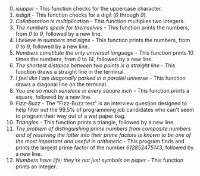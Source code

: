 0. *isupper* - This function checks for the uppercase character.
1. *isdigit* - This function checks for a digit (*0* through *9*).
2. *Collaboration is multiplication* - This function multiplies two integers.
3. *The numbers speak for themselves* - This function prints the numbers, from *0* to *9*, followed by a new line.
4. *I believe in numbers and signs* - This function prints the numbers, from *0* to *9*, followed by a new line.
5. *Numbers constitute the only universal language* - This function prints 10 times the numbers, from *0* to *14*, followed by a new line.
6. *The shortest distance between two points is a straight line* - This function draws a straight line in the terminal.
7. *I feel like I am diagonally parked in a parallel universe* - This function draws a diagonal line on the terminal.
8. *You are so much sunshine in every square inch* - This function prints a square, followed by a new line.
9. *Fizz-Buzz* - The "Fizz-Buzz test" is an interview question designed to help filter out the 99.5% of programming job candidates who can't seem to program their way out of a wet paper bag.
10. *Triangles* - This function prints a triangle, followed by a new line.
11. *The problem of distinguishing prime numbers from composite numbers and of resolving the latter into their prime factors is known to be one of the most important and useful in arithmetic* - This program finds and prints the largest prime factor of the number *612852475143*, followed by a new line.
12. *Numbers have life; they're not just symbols on paper* - This function prints an integer.